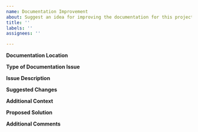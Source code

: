 ```yaml
---
name: Documentation Improvement
about: Suggest an idea for improving the documentation for this project
title: ''
labels: ''
assignees: ''

---
```


**Documentation Location**
<!--
Provide the location of the documentation issue.
-->

**Type of Documentation Issue**
<!--
Specify if it's a correction, clarification, enhancement, or other.
-->
**Issue Description**
<!--
Describe the issue or improvement you are suggesting.
-->
**Suggested Changes**
<!--
If applicable, suggest specific changes to address the issue.
-->
**Additional Context**
<!--
Add any additional context, screenshots, or information that may help understand the documentation issue better.
-->
**Proposed Solution**
<!--
If you have a proposed solution, describe it here.
-->
**Additional Comments**
<!--
Is there anything else you would like to add? Any additional information or thoughts about the documentation improvement.
-->
